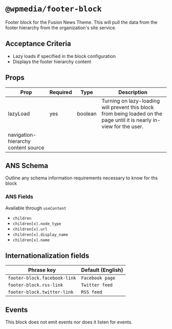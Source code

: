 # `@wpmedia/footer-block`

Footer block for the Fusion News Theme. This will pull the data from the footer hierarchy from the organization's site service.

## Acceptance Criteria

- Lazy loads if specified in the block configuration
- Displays the footer hierarchy content

## Props

| **Prop**                            | **Required** | **Type** | **Description**                                                                                                        |
| ----------------------------------- | ------------ | -------- | ---------------------------------------------------------------------------------------------------------------------- |
| lazyLoad                            | yes          | boolean  | Turning on lazy-loading will prevent this block from being loaded on the page until it is nearly in-view for the user. |
| navigation-hierarchy content source |              |          |                                                                                                                        |

## ANS Schema

Outline any schema information requirements necessary to know for ths block

### ANS Fields

Available through `useContent`

- `children`
- `children[x].node_type`
- `children[x].url`
- `children[x].display_name`
- `children[x].name`

## Internationalization fields

| Phrase key                   | Default (English) |
| ---------------------------- | ----------------- |
| `footer-block.facebook-link` | `Facebook page`   |
| `footer-block.rss-link`      | `Twitter feed`    |
| `footer-block.twitter-link`  | `RSS feed`        |

## Events

This block does not emit events nor does it listen for events.
